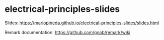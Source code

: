 # electrical-principles-slides

Slides: https://mariopineda.github.io/electrical-principles-slides/slides.html

Remark documentation: https://github.com/gnab/remark/wiki
